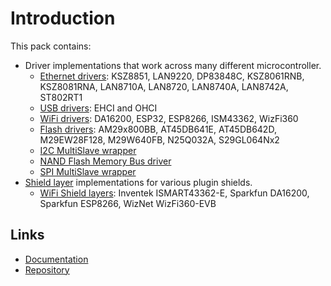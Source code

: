 # Introduction

This pack contains:

- Driver implementations that work across many different microcontroller.
  - [Ethernet drivers](https://arm-software.github.io/CMSIS-Driver/latest/driver_eth.html): KSZ8851, LAN9220, DP83848C, KSZ8061RNB, KSZ8081RNA, LAN8710A, LAN8720, LAN8740A, LAN8742A, ST802RT1
  - [USB drivers](https://arm-software.github.io/CMSIS-Driver/latest/driver_USB.html): EHCI and OHCI
  - [WiFi drivers](https://arm-software.github.io/CMSIS-Driver/latest/driver_WiFi.html#driver_wifi_devices): DA16200, ESP32, ESP8266, ISM43362, WizFi360
  - [Flash drivers](https://arm-software.github.io/CMSIS-Driver/latest/driver_WiFi.html#driver_wifi_devices): AM29x800BB, AT45DB641E, AT45DB642D, M29EW28F128, M29W640FB, N25Q032A, S29GL064Nx2
  - [I2C MultiSlave wrapper](https://arm-software.github.io/CMSIS-Driver/latest/driver_I2C.html)
  - [NAND Flash Memory Bus driver](https://arm-software.github.io/CMSIS-Driver/latest/driver_NAND.html)
  - [SPI MultiSlave wrapper](https://arm-software.github.io/CMSIS-Driver/latest/driver_SPI.html)
- [Shield layer](https://github.com/Open-CMSIS-Pack/cmsis-toolbox/blob/main/docs/ReferenceApplications.md#shield-layer) implementations for various plugin shields.
  - [WiFi Shield layers](https://arm-software.github.io/CMSIS-Driver/latest/shield_layer.html#shield_WiFi): Inventek ISMART43362-E, Sparkfun DA16200, Sparkfun ESP8266, WizNet WizFi360-EVB

## Links

- [Documentation](https://arm-software.github.io/CMSIS-Driver/latest/index.html)
- [Repository](https://github.com/ARM-software/CMSIS-Driver)
